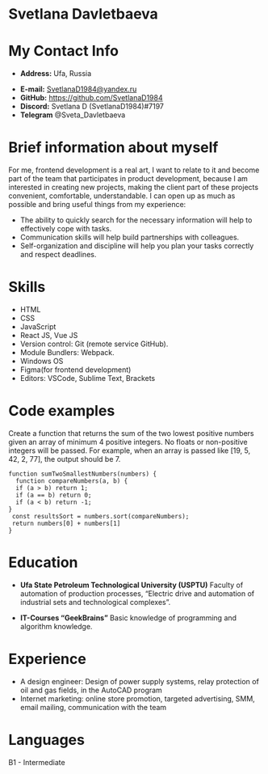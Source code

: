 # Svetlana Davletbaeva

# My Contact Info

- **Address:** Ufa, Russia

* **E-mail:** SvetlanaD1984@yandex.ru
* **GitHub:** https://github.com/SvetlanaD1984
* **Discord:** Svetlana D (SvetlanaD1984)#7197
* **Telegram** @Sveta_Davletbaeva

# Brief information about myself

For me, frontend development is a real art, I want to relate to it and become part of the team that participates in product development, because I am interested in creating new projects, making the client part of these projects convenient, comfortable, understandable. I can open up as much as possible and bring useful things from my experience:

- The ability to quickly search for the necessary information will help to effectively cope with tasks.
- Communication skills will help build partnerships with colleagues.
- Self-organization and discipline will help you plan your tasks correctly and respect deadlines.

# Skills

- HTML
- CSS
- JavaScript
- React JS, Vue JS
- Version control: Git (remote service GitHub).
- Module Bundlers: Webpack.
- Windows OS
- Figma(for frontend development)
- Editors: VSCode, Sublime Text, Brackets

# Code examples

Create a function that returns the sum of the two lowest positive numbers given an array of minimum 4 positive integers. No floats or non-positive integers will be passed.
For example, when an array is passed like [19, 5, 42, 2, 77], the output should be 7.

```
function sumTwoSmallestNumbers(numbers) {
  function compareNumbers(a, b) {
  if (a > b) return 1;
  if (a == b) return 0;
  if (a < b) return -1;
}
 const resultsSort = numbers.sort(compareNumbers);
 return numbers[0] + numbers[1]
}
```

# Education

- **Ufa State Petroleum Technological University (USPТU)**
  Faculty of automation of production processes, “Electric drive and automation of industrial sets and technological complexes”.

* **IT-Courses “GeekBrains”**
  Basic knowledge of programming and algorithm knowledge.

# Experience

- A design engineer: Design of power supply systems, relay protection of oil and gas fields, in the AutoCAD program
- Internet marketing: online store promotion, targeted advertising, SMM, email mailing, communication with the team

# Languages

B1 - Intermediate
